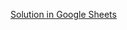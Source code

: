 [Solution in Google Sheets](https://docs.google.com/spreadsheets/d/1iAW3QYsnhotRs3wXV8YH5YK-p35WtbEX7uDxyY-z7OQ)

